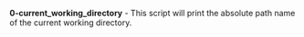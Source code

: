 **0-current_working_directory** - This script will print the absolute path name of the current working directory.
#
